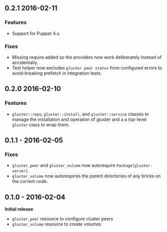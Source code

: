 ## 0.2.1 2016-02-11

### Features
* Support for Puppet 4.x.

### Fixes
* Missing require added so the providers now work deliberately instead of
  accidentally.
* Test helper now excludes `gluster peer status` from configured errors to
  avoid breaking prefetch in integration tests.

## 0.2.0 2016-02-10

### Features
* `gluster::repo`, `gluster::install`, and `gluster::service` classes to manage
  the installation and operation of gluster and a a top-level `gluster` class
  to wrap them.

## 0.1.1 - 2016-02-05

### Fixes
* `gluster_peer` and `gluster_volume` now autorequire `Package[gluster-server]`.
* `gluster_volume` now autorequires the parent directories of any bricks on the
  current node.

## 0.1.0 - 2016-02-04
**Initial release**
* `gluster_peer` resource to configure cluster peers
* `gluster_volume` resource to create volumes
